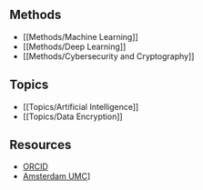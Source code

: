 ## Methods

  - [[Methods/Machine Learning]]
  - [[Methods/Deep Learning]]
  - [[Methods/Cybersecurity and Cryptography]]
 

## Topics

  - [[Topics/Artificial Intelligence]]
  - [[Topics/Data Encryption]]

## Resources

  - [ORCID](https://orcid.org/0000-0003-1226-9560)
  - [Amsterdam UMC](https://researchinformation.amsterdamumc.org/en/persons/athanasios-angelakis)]
